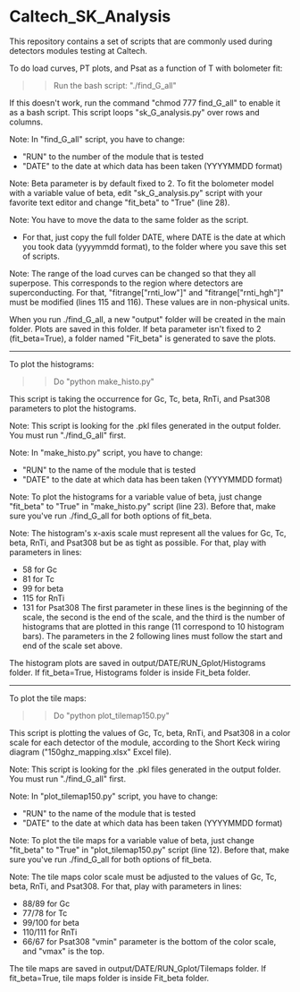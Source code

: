 # Caltech_SK_Analysis
This repository contains a set of scripts that are commonly used during detectors modules testing at Caltech.


To do load curves, PT plots, and Psat as a function of T with bolometer fit:

>> Run the bash script: "./find_G_all"

If this doesn't work, run the command "chmod 777 find_G_all" to enable it as a bash script.
This script loops "sk_G_analysis.py" over rows and columns.

Note: In "find_G_all" script, you have to change:
- "RUN" to the number of the module that is tested
- "DATE" to the date at which data has been taken (YYYYMMDD format)

Note: Beta parameter is by default fixed to 2.
To fit the bolometer model with a variable value of beta, edit "sk_G_analysis.py" script with your favorite text editor and change "fit_beta" to "True" (line 28).

Note: You have to move the data to the same folder as the script.
- For that, just copy the full folder DATE, where DATE is the date at which you took data (yyyymmdd format), to the folder where you save this set of scripts.

Note: The range of the load curves can be changed so that they all superpose. This corresponds to the region where detectors are superconducting.
For that, "fitrange["rnti_low"]" and "fitrange["rnti_hgh"]" must be modified (lines 115 and 116). These values are in non-physical units.

When you run ./find_G_all, a new "output" folder will be created in the main folder. Plots are saved in this folder.
If beta parameter isn't fixed to 2 (fit_beta=True), a folder named "Fit_beta" is generated to save the plots.

--------------------------------------

To plot the histograms:

>> Do "python make_histo.py"

This script is taking the occurrence for Gc, Tc, beta, RnTi, and Psat308 parameters to plot the histograms.

Note: This script is looking for the .pkl files generated in the output folder. You must run "./find_G_all" first.

Note: In "make_histo.py" script, you have to change:
- "RUN" to the name of the module that is tested
- "DATE" to the date at which data has been taken (YYYYMMDD format)

Note: To plot the histograms for a variable value of beta, just change "fit_beta" to "True" in "make_histo.py" script (line 23).
Before that, make sure you've run ./find_G_all for both options of fit_beta.

Note: The histogram's x-axis scale must represent all the values for Gc, Tc, beta, RnTi, and Psat308 but be as tight as possible.
For that, play with parameters in lines:
- 58 for Gc
- 81 for Tc
- 99 for beta
- 115 for RnTi
- 131 for Psat308
The first parameter in these lines is the beginning of the scale, the second is the end of the scale, and the third is the number of histograms that are plotted in this range (11 correspond to 10 histogram bars).
The parameters in the 2 following lines must follow the start and end of the scale set above.

The histogram plots are saved in output/DATE/RUN_Gplot/Histograms folder.
If fit_beta=True, Histograms folder is inside Fit_beta folder.

--------------------------------------

To plot the tile maps:

>> Do "python plot_tilemap150.py"

This script is plotting the values of Gc, Tc, beta, RnTi, and Psat308 in a color scale for each detector of the module, according to the Short Keck wiring diagram ("150ghz_mapping.xlsx" Excel file).

Note: This script is looking for the .pkl files generated in the output folder. You must run "./find_G_all" first.

Note: In "plot_tilemap150.py" script, you have to change:
- "RUN" to the name of the module that is tested
- "DATE" to the date at which data has been taken (YYYYMMDD format)

Note: To plot the tile maps for a variable value of beta, just change "fit_beta" to "True" in "plot_tilemap150.py" script (line 12).
Before that, make sure you've run ./find_G_all for both options of fit_beta.

Note: The tile maps color scale must be adjusted to the values of Gc, Tc, beta, RnTi, and Psat308.
For that, play with parameters in lines:
- 88/89 for Gc
- 77/78 for Tc
- 99/100 for beta
- 110/111 for RnTi
- 66/67 for Psat308
"vmin" parameter is the bottom of the color scale, and "vmax" is the top.

The tile maps are saved in output/DATE/RUN_Gplot/Tilemaps folder.
If fit_beta=True, tile maps folder is inside Fit_beta folder.
